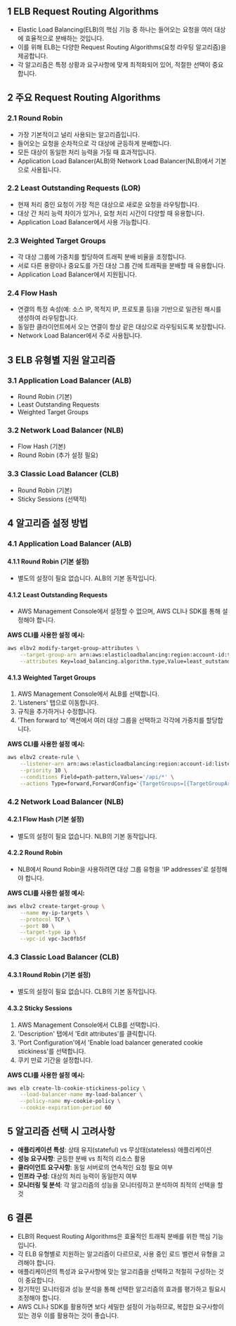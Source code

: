 ## 1 ELB Request Routing Algorithms

- Elastic Load Balancing(ELB)의 핵심 기능 중 하나는 들어오는 요청을 여러 대상에 효율적으로 분배하는 것입니다.
- 이를 위해 ELB는 다양한 Request Routing Algorithms(요청 라우팅 알고리즘)을 제공합니다.
- 각 알고리즘은 특정 상황과 요구사항에 맞게 최적화되어 있어, 적절한 선택이 중요합니다.



## 2 주요 Request Routing Algorithms

### 2.1 Round Robin

- 가장 기본적이고 널리 사용되는 알고리즘입니다.
- 들어오는 요청을 순차적으로 각 대상에 균등하게 분배합니다.
- 모든 대상이 동일한 처리 능력을 가질 때 효과적입니다.
- Application Load Balancer(ALB)와 Network Load Balancer(NLB)에서 기본으로 사용됩니다.



### 2.2 Least Outstanding Requests (LOR)

- 현재 처리 중인 요청이 가장 적은 대상으로 새로운 요청을 라우팅합니다.
- 대상 간 처리 능력 차이가 있거나, 요청 처리 시간이 다양할 때 유용합니다.
- Application Load Balancer에서 사용 가능합니다.



### 2.3 Weighted Target Groups

- 각 대상 그룹에 가중치를 할당하여 트래픽 분배 비율을 조정합니다.
- 서로 다른 용량이나 중요도를 가진 대상 그룹 간에 트래픽을 분배할 때 유용합니다.
- Application Load Balancer에서 지원됩니다.



### 2.4 Flow Hash

- 연결의 특정 속성(예: 소스 IP, 목적지 IP, 프로토콜 등)을 기반으로 일관된 해시를 생성하여 라우팅합니다.
- 동일한 클라이언트에서 오는 연결이 항상 같은 대상으로 라우팅되도록 보장합니다.
- Network Load Balancer에서 주로 사용됩니다.



## 3 ELB 유형별 지원 알고리즘

### 3.1 Application Load Balancer (ALB)

- Round Robin (기본)
- Least Outstanding Requests
- Weighted Target Groups



### 3.2 Network Load Balancer (NLB)

- Flow Hash (기본)
- Round Robin (추가 설정 필요)



### 3.3 Classic Load Balancer (CLB)

- Round Robin (기본)
- Sticky Sessions (선택적)



## 4 알고리즘 설정 방법

### 4.1 Application Load Balancer (ALB)

#### 4.1.1 Round Robin (기본 설정)

- 별도의 설정이 필요 없습니다. ALB의 기본 동작입니다.



#### 4.1.2 Least Outstanding Requests

- AWS Management Console에서 설정할 수 없으며, AWS CLI나 SDK를 통해 설정해야 합니다.



**AWS CLI를 사용한 설정 예시:**

```bash
aws elbv2 modify-target-group-attributes \
    --target-group-arn arn:aws:elasticloadbalancing:region:account-id:targetgroup/my-targets/73e2d6bc24d8a067 \
    --attributes Key=load_balancing.algorithm.type,Value=least_outstanding_requests
```



#### 4.1.3 Weighted Target Groups

1. AWS Management Console에서 ALB를 선택합니다.
2. 'Listeners' 탭으로 이동합니다.
3. 규칙을 추가하거나 수정합니다.
4. 'Then forward to' 액션에서 여러 대상 그룹을 선택하고 각각에 가중치를 할당합니다.



**AWS CLI를 사용한 설정 예시:**

```bash
aws elbv2 create-rule \
    --listener-arn arn:aws:elasticloadbalancing:region:account-id:listener/app/my-load-balancer/50dc6c495c0c9188/f2f7dc8efc522ab2 \
    --priority 10 \
    --conditions Field=path-pattern,Values='/api/*' \
    --actions Type=forward,ForwardConfig='{TargetGroups=[{TargetGroupArn=arn:aws:elasticloadbalancing:region:account-id:targetgroup/my-targets/73e2d6bc24d8a067,Weight=80},{TargetGroupArn=arn:aws:elasticloadbalancing:region:account-id:targetgroup/my-other-targets/73e2d6bc24d8a067,Weight=20}]}'
```



### 4.2 Network Load Balancer (NLB)

#### 4.2.1 Flow Hash (기본 설정)

- 별도의 설정이 필요 없습니다. NLB의 기본 동작입니다.



#### 4.2.2 Round Robin

- NLB에서 Round Robin을 사용하려면 대상 그룹 유형을 'IP addresses'로 설정해야 합니다.



**AWS CLI를 사용한 설정 예시:**

```bash
aws elbv2 create-target-group \
    --name my-ip-targets \
    --protocol TCP \
    --port 80 \
    --target-type ip \
    --vpc-id vpc-3ac0fb5f
```



### 4.3 Classic Load Balancer (CLB)

#### 4.3.1 Round Robin (기본 설정)

- 별도의 설정이 필요 없습니다. CLB의 기본 동작입니다.



#### 4.3.2 Sticky Sessions

1. AWS Management Console에서 CLB를 선택합니다.
2. 'Description' 탭에서 'Edit attributes'를 클릭합니다.
3. 'Port Configuration'에서 'Enable load balancer generated cookie stickiness'를 선택합니다.
4. 쿠키 만료 기간을 설정합니다.

**AWS CLI를 사용한 설정 예시:**

```bash
aws elb create-lb-cookie-stickiness-policy \
    --load-balancer-name my-load-balancer \
    --policy-name my-cookie-policy \
    --cookie-expiration-period 60
```



## 5 알고리즘 선택 시 고려사항

- **애플리케이션 특성**: 상태 유지(stateful) vs 무상태(stateless) 애플리케이션
- **성능 요구사항**: 균등한 분배 vs 최적의 리소스 활용
- **클라이언트 요구사항**: 동일 서버로의 연속적인 요청 필요 여부
- **인프라 구성**: 대상의 처리 능력이 동일한지 여부
- **모니터링 및 분석**: 각 알고리즘의 성능을 모니터링하고 분석하여 최적의 선택을 할 것



## 6 결론

- ELB의 Request Routing Algorithms은 효율적인 트래픽 분배를 위한 핵심 기능입니다.
- 각 ELB 유형별로 지원하는 알고리즘이 다르므로, 사용 중인 로드 밸런서 유형을 고려해야 합니다.
- 애플리케이션의 특성과 요구사항에 맞는 알고리즘을 선택하고 적절히 구성하는 것이 중요합니다.
- 정기적인 모니터링과 성능 분석을 통해 선택한 알고리즘의 효과를 평가하고 필요시 조정해야 합니다.
- AWS CLI나 SDK를 활용하면 보다 세밀한 설정이 가능하므로, 복잡한 요구사항이 있는 경우 이를 활용하는 것이 좋습니다.
